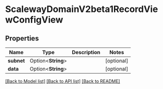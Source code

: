 # ScalewayDomainV2beta1RecordViewConfigView

## Properties

Name | Type | Description | Notes
------------ | ------------- | ------------- | -------------
**subnet** | Option<**String**> |  | [optional]
**data** | Option<**String**> |  | [optional]

[[Back to Model list]](../README.md#documentation-for-models) [[Back to API list]](../README.md#documentation-for-api-endpoints) [[Back to README]](../README.md)


